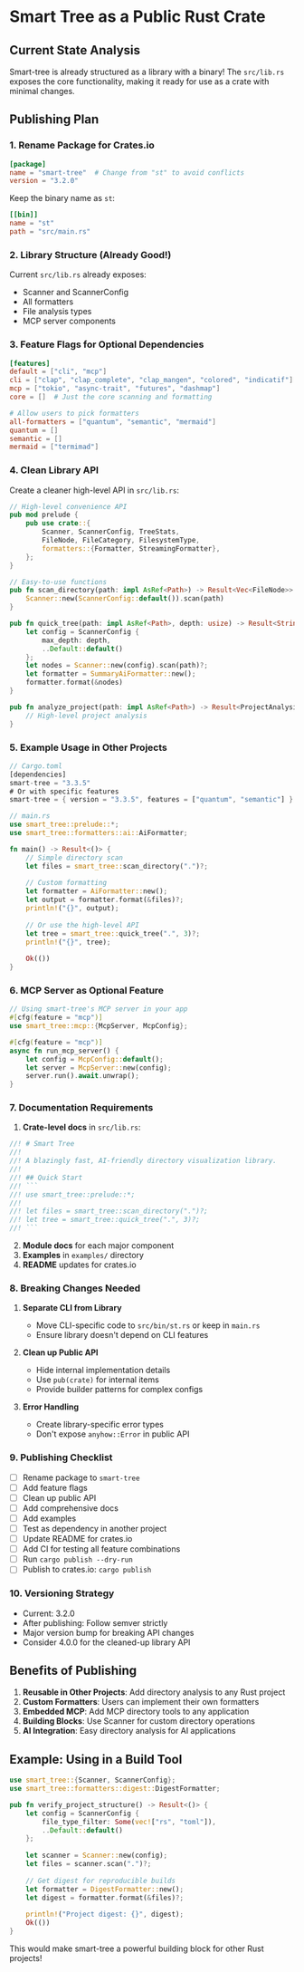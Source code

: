 # Smart Tree as a Public Rust Crate

## Current State Analysis

Smart-tree is already structured as a library with a binary! The `src/lib.rs` exposes the core functionality, making it ready for use as a crate with minimal changes.

## Publishing Plan

### 1. Rename Package for Crates.io
```toml
[package]
name = "smart-tree"  # Change from "st" to avoid conflicts
version = "3.2.0"
```

Keep the binary name as `st`:
```toml
[[bin]]
name = "st"
path = "src/main.rs"
```

### 2. Library Structure (Already Good!)
Current `src/lib.rs` already exposes:
- Scanner and ScannerConfig
- All formatters
- File analysis types
- MCP server components

### 3. Feature Flags for Optional Dependencies
```toml
[features]
default = ["cli", "mcp"]
cli = ["clap", "clap_complete", "clap_mangen", "colored", "indicatif"]
mcp = ["tokio", "async-trait", "futures", "dashmap"]
core = []  # Just the core scanning and formatting

# Allow users to pick formatters
all-formatters = ["quantum", "semantic", "mermaid"]
quantum = []
semantic = []
mermaid = ["termimad"]
```

### 4. Clean Library API

Create a cleaner high-level API in `src/lib.rs`:

```rust
// High-level convenience API
pub mod prelude {
    pub use crate::{
        Scanner, ScannerConfig, TreeStats,
        FileNode, FileCategory, FilesystemType,
        formatters::{Formatter, StreamingFormatter},
    };
}

// Easy-to-use functions
pub fn scan_directory(path: impl AsRef<Path>) -> Result<Vec<FileNode>> {
    Scanner::new(ScannerConfig::default()).scan(path)
}

pub fn quick_tree(path: impl AsRef<Path>, depth: usize) -> Result<String> {
    let config = ScannerConfig {
        max_depth: depth,
        ..Default::default()
    };
    let nodes = Scanner::new(config).scan(path)?;
    let formatter = SummaryAiFormatter::new();
    formatter.format(&nodes)
}

pub fn analyze_project(path: impl AsRef<Path>) -> Result<ProjectAnalysis> {
    // High-level project analysis
}
```

### 5. Example Usage in Other Projects

```rust
// Cargo.toml
[dependencies]
smart-tree = "3.3.5"
# Or with specific features
smart-tree = { version = "3.3.5", features = ["quantum", "semantic"] }

// main.rs
use smart_tree::prelude::*;
use smart_tree::formatters::ai::AiFormatter;

fn main() -> Result<()> {
    // Simple directory scan
    let files = smart_tree::scan_directory(".")?;
    
    // Custom formatting
    let formatter = AiFormatter::new();
    let output = formatter.format(&files)?;
    println!("{}", output);
    
    // Or use the high-level API
    let tree = smart_tree::quick_tree(".", 3)?;
    println!("{}", tree);
    
    Ok(())
}
```

### 6. MCP Server as Optional Feature

```rust
// Using smart-tree's MCP server in your app
#[cfg(feature = "mcp")]
use smart_tree::mcp::{McpServer, McpConfig};

#[cfg(feature = "mcp")]
async fn run_mcp_server() {
    let config = McpConfig::default();
    let server = McpServer::new(config);
    server.run().await.unwrap();
}
```

### 7. Documentation Requirements

1. **Crate-level docs** in `src/lib.rs`:
```rust
//! # Smart Tree
//! 
//! A blazingly fast, AI-friendly directory visualization library.
//! 
//! ## Quick Start
//! ```
//! use smart_tree::prelude::*;
//! 
//! let files = smart_tree::scan_directory(".")?;
//! let tree = smart_tree::quick_tree(".", 3)?;
//! ```
```

2. **Module docs** for each major component
3. **Examples** in `examples/` directory
4. **README** updates for crates.io

### 8. Breaking Changes Needed

1. **Separate CLI from Library**
   - Move CLI-specific code to `src/bin/st.rs` or keep in `main.rs`
   - Ensure library doesn't depend on CLI features

2. **Clean up Public API**
   - Hide internal implementation details
   - Use `pub(crate)` for internal items
   - Provide builder patterns for complex configs

3. **Error Handling**
   - Create library-specific error types
   - Don't expose `anyhow::Error` in public API

### 9. Publishing Checklist

- [ ] Rename package to `smart-tree`
- [ ] Add feature flags
- [ ] Clean up public API
- [ ] Add comprehensive docs
- [ ] Add examples
- [ ] Test as dependency in another project
- [ ] Update README for crates.io
- [ ] Add CI for testing all feature combinations
- [ ] Run `cargo publish --dry-run`
- [ ] Publish to crates.io: `cargo publish`

### 10. Versioning Strategy

- Current: 3.2.0
- After publishing: Follow semver strictly
- Major version bump for breaking API changes
- Consider 4.0.0 for the cleaned-up library API

## Benefits of Publishing

1. **Reusable in Other Projects**: Add directory analysis to any Rust project
2. **Custom Formatters**: Users can implement their own formatters
3. **Embedded MCP**: Add MCP directory tools to any application
4. **Building Blocks**: Use Scanner for custom directory operations
5. **AI Integration**: Easy directory analysis for AI applications

## Example: Using in a Build Tool

```rust
use smart_tree::{Scanner, ScannerConfig};
use smart_tree::formatters::digest::DigestFormatter;

pub fn verify_project_structure() -> Result<()> {
    let config = ScannerConfig {
        file_type_filter: Some(vec!["rs", "toml"]),
        ..Default::default()
    };
    
    let scanner = Scanner::new(config);
    let files = scanner.scan(".")?;
    
    // Get digest for reproducible builds
    let formatter = DigestFormatter::new();
    let digest = formatter.format(&files)?;
    
    println!("Project digest: {}", digest);
    Ok(())
}
```

This would make smart-tree a powerful building block for other Rust projects!
